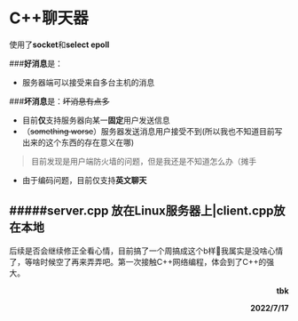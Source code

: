 # C++聊天器

使用了**socket**和**select epoll**  

###**好消息**是：
- 服务器端可以接受来自多台主机的消息

###**坏消息**是：~~坏消息有点多~~
- 目前**仅**支持服务器向某一**固定**用户发送信息
- （~~something worse~~）服务器发送消息用户接受不到(所以我也不知道目前写出来的这个东西的存在意义在哪)
>目前发现是用户端防火墙的问题，但是我还是不知道怎么办（摊手
- 由于编码问题，目前仅支持**英文聊天**

#####server.cpp 放在Linux服务器上|client.cpp放在本地
---
后续是否会继续修正全看心情，目前搞了一个周搞成这个b样:shit:我属实是没啥心情了，等啥时候空了再来弄弄吧。第一次接触C++网络编程，体会到了C++的强大。

**<p align="right">tbk</p>**
**<p align="right">2022/7/17</p>**